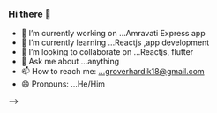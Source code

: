 ### Hi there 👋

- 🔭 I’m currently working on ...Amravati Express app
- 🌱 I’m currently learning ...Reactjs ,app development
- 👯 I’m looking to collaborate on ...Reactjs, flutter
- 💬 Ask me about ...anything
- 📫 How to reach me: ...groverhardik18@gmail.com
- 😄 Pronouns: ...He/Him

-->
